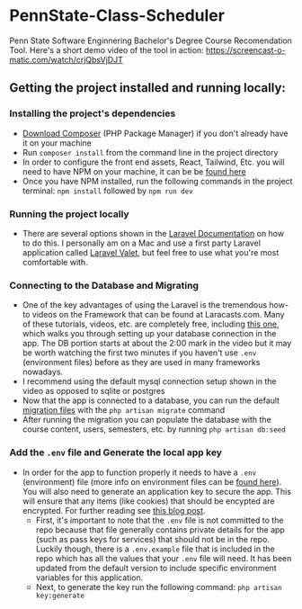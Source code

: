 # PennState-Class-Scheduler
Penn State Software Enginnering Bachelor's Degree Course Recomendation Tool. Here's a short demo video of the tool in action:
https://screencast-o-matic.com/watch/crjQbsVjDJT

## Getting the project installed and running locally:

### Installing the project's dependencies 
- [Download Composer](https://getcomposer.org/) (PHP Package Manager) if you don't already have it on your machine 
- Run `composer install` from the command line in the project directory 
- In order to configure the front end assets, React, Tailwind, Etc. you will need to have NPM on your machine, it can be be [found here](https://www.npmjs.com/)
- Once you have NPM installed, run the following commands in the project terminal: `npm install` followed by `npm run dev`

### Running the project locally
- There are several options shown in the [Laravel Documentation](https://laravel.com/docs/8.x/installation#your-first-laravel-project) on how to do this. I personally am on a Mac and use a first party Laravel application called [Laravel Valet](https://laravel.com/docs/8.x/valet), but feel free to use what you're most comfortable with. 

### Connecting to the Database and Migrating 
- One of the key advantages of using the Laravel is the tremendous how-to videos on the Framework that can be found at Laracasts.com. Many of these tutorials, videos, etc. are completely free, including [this one](https://laracasts.com/series/laravel-8-from-scratch/episodes/17), which walks you through setting up your database connection in the app. The DB portion starts at about the 2:00 mark in the video but it may be worth watching the first two minutes if you haven't use `.env` (environment files) before as they are used in many frameworks nowadays.  
- I recommend using the default mysql connection setup shown in the video as opposed to sqlite or postgres 
- Now that the app is connected to a database, you can run the default [migration files](https://laravel.com/docs/8.x/migrations) with the `php artisan migrate` command
- After running the migration you can populate the database with the course content, users, semesters, etc. by running `php artisan db:seed`

### Add the `.env` file and Generate the local app key
- In order for the app to function properly it needs to have a `.env` (environment) file (more info on environment files can be [found here](https://dev.to/jakewitcher/using-env-files-for-environment-variables-in-python-applications-55a1)). You will also need to generate an application key to secure the app. This will ensure that any items (like cookies) that should be encypted are encrypted. For further reading see [this blog post](https://tighten.co/blog/app-key-and-you/). 
    - First, it's important to note that the `.env` file is not committed to the repo because that file generally contains private details for the app (such as pass keys for services) that should not be in the repo. Luckily though, there is a `.env.example` file that is included in the repo which has all the values that your `.env` file will need. It has been updated from the default version to include specific environment variables for this application.
    - Next, to generate the key run the following command: `php artisan key:generate`
